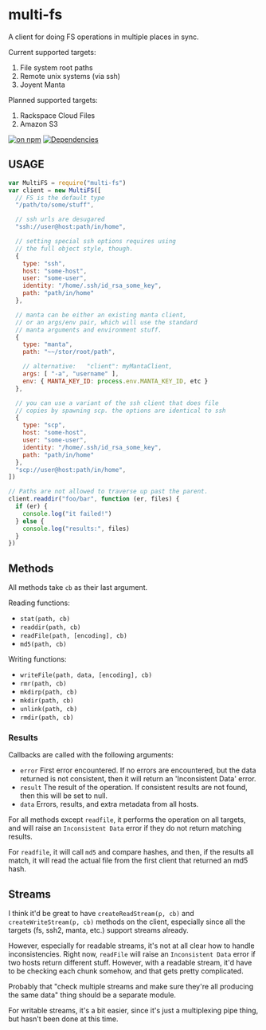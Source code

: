 # multi-fs

A client for doing FS operations in multiple places in sync.

Current supported targets:

1. File system root paths
2. Remote unix systems (via ssh)
3. Joyent Manta

Planned supported targets:

1. Rackspace Cloud Files
2. Amazon S3

[![on npm](http://img.shields.io/npm/v/multi-fs.svg?style=flat)](https://www.npmjs.org/package/multi-fs)  [![Dependencies](http://img.shields.io/david/npm/multi-fs.svg?style=flat)](https://david-dm.org/izs/multi-fs)


## USAGE

```javascript
var MultiFS = require("multi-fs")
var client = new MultiFS([
  // FS is the default type
  "/path/to/some/stuff",

  // ssh urls are desugared
  "ssh://user@host:path/in/home",

  // setting special ssh options requires using
  // the full object style, though.
  {
    type: "ssh",
    host: "some-host",
    user: "some-user",
    identity: "/home/.ssh/id_rsa_some_key",
    path: "path/in/home"
  },

  // manta can be either an existing manta client,
  // or an args/env pair, which will use the standard
  // manta arguments and environment stuff.
  {
    type: "manta",
    path: "~~/stor/root/path",

    // alternative:   "client": myMantaClient,
    args: [ "-a", "username" ],
    env: { MANTA_KEY_ID: process.env.MANTA_KEY_ID, etc }
  },

  // you can use a variant of the ssh client that does file
  // copies by spawning scp. the options are identical to ssh
  {
    type: "scp",
    host: "some-host",
    user: "some-user",
    identity: "/home/.ssh/id_rsa_some_key",
    path: "path/in/home"
  },
  "scp://user@host:path/in/home",
])

// Paths are not allowed to traverse up past the parent.
client.readdir("foo/bar", function (er, files) {
  if (er) {
    console.log("it failed!")
  } else {
    console.log("results:", files)
  }
})
```

## Methods

All methods take `cb` as their last argument.

Reading functions:

* `stat(path, cb)`
* `readdir(path, cb)`
* `readFile(path, [encoding], cb)`
* `md5(path, cb)`

Writing functions:

* `writeFile(path, data, [encoding], cb)`
* `rmr(path, cb)`
* `mkdirp(path, cb)`
* `mkdir(path, cb)`
* `unlink(path, cb)`
* `rmdir(path, cb)`

### Results

Callbacks are called with the following arguments:

* `error` First error encountered.  If no errors are encountered, but
  the data returned is not consistent, then it will return an
  'Inconsistent Data' error.
* `result`  The result of the operation.  If consistent results are
  not found, then this will be set to null.
* `data`  Errors, results, and extra metadata from all hosts.

For all methods except `readfile`, it performs the operation on all
targets, and will raise an `Inconsistent Data` error if they do not
return matching results.

For `readfile`, it will call `md5` and compare hashes, and then, if
the results all match, it will read the actual file from the first
client that returned an md5 hash.

## Streams

I think it'd be great to have `createReadStream(p, cb)` and
`createWriteStream(p, cb)` methods on the client, especially since all
the targets (fs, ssh2, manta, etc.) support streams already.

However, especially for readable streams, it's not at all clear how to
handle inconsistencies.  Right now, `readFile` will raise an
`Inconsistent Data` error if two hosts return different stuff.
However, with a readable stream, it'd have to be checking each chunk
somehow, and that gets pretty complicated.

Probably that "check multiple streams and make sure they're all
producing the same data" thing should be a separate module.

For writable streams, it's a bit easier, since it's just a
multiplexing pipe thing, but hasn't been done at this time.
